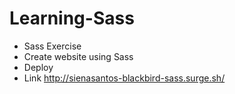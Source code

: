 # Learning-Sass

- Sass Exercise
- Create website using Sass
- Deploy
- Link http://sienasantos-blackbird-sass.surge.sh/
  
